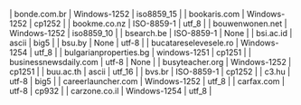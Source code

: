 | bonde.com.br | Windows-1252 | iso8859_15 |
| bookaris.com | Windows-1252 | cp1252 |
| bookme.co.nz | ISO-8859-1 | utf_8 |
| bouwenwonen.net | Windows-1252 | iso8859_10 |
| bsearch.be | ISO-8859-1 | None |
| bsi.ac.id | ascii | big5 |
| bsu.by | None | utf-8 |
| bucatareselevesele.ro | Windows-1254 | utf_8 |
| bulgarianproperties.bg | windows-1251 | cp1251 |
| businessnewsdaily.com | utf-8 | None |
| busyteacher.org | Windows-1252 | cp1251 |
| buu.ac.th | ascii | utf_16 |
| bvs.br | ISO-8859-1 | cp1252 |
| c3.hu | utf-8 | big5 |
| careerlauncher.com | Windows-1252 | utf_8 |
| carfax.com | utf-8 | cp932 |
| carzone.co.il | Windows-1254 | utf_8 |
